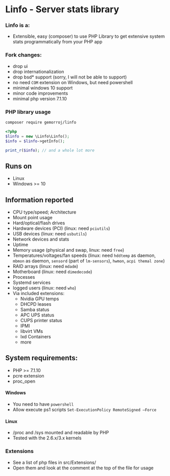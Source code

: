 # Linfo - Server stats library

### Linfo is a:
 - Extensible, easy (composer) to use PHP Library to get extensive system stats programmatically from your PHP app

### Fork changes:
- drop ui
- drop internationalization
- drop bsd* support (sorry, I will not be able to support)
- no need `COM` extension on Windows, but need powershell
- minimal windows 10 support
- minor code improvements
- minimal php version 7.1.10


### PHP library usage

```bash
composer require gemorroj/linfo
```

```php
<?php
$linfo = new \Linfo\Linfo();
$info = $linfo->getInfo();

print_r($info); // and a whole lot more
```



## Runs on
 - Linux
 - Windows >= 10

## Information reported
 - CPU type/speed; Architecture
 - Mount point usage
 - Hard/optical/flash drives
 - Hardware devices (PCI) (linux: need `pciutils`)
 - USB devices (linux: need `usbutils`)
 - Network devices and stats
 - Uptime
 - Memory usage (physical and swap, linux: need `free`)
 - Temperatures/voltages/fan speeds (linux: need `hddtemp` as daemon, `mbmon` as daemon, `sensord` (part of `lm-sensors`), `hwmon`, `acpi themal zone`)
 - RAID arrays (linux: need `mdadm`)
 - Motherboard (linux: need `dimedecode`)
 - Processes
 - Systemd services
 - logged users (linux: need `who`)
 - Via included extensions:
   - Nvidia GPU temps
   - DHCPD leases
   - Samba status
   - APC UPS status
   - CUPS printer status
   - IPMI
   - libvirt VMs
   - lxd Containers
   - more

## System requirements:
 - PHP >= 7.1.10
 - pcre extension
 - proc_open

#### Windows
 - You need to have `powershell`
 - Allow execute ps1 scripts `Set-ExecutionPolicy RemoteSigned –Force`

#### Linux
 - /proc and /sys mounted and readable by PHP
 - Tested with the 2.6.x/3.x kernels

### Extensions
 - See a list of php files in src/Extensions/
 - Open them and look at the comment at the top of the file for usage

